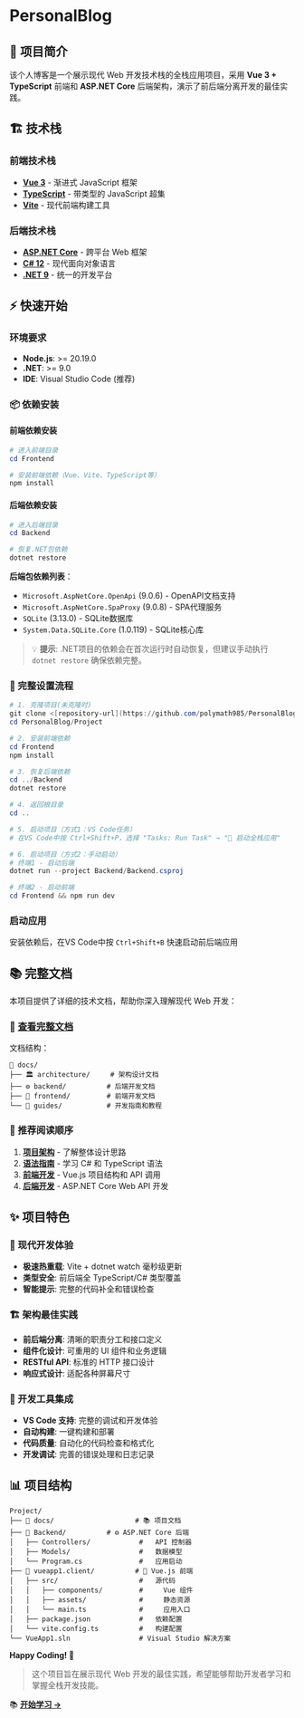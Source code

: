 # PersonalBlog

## 🚀 项目简介

该个人博客是一个展示现代 Web 开发技术栈的全栈应用项目，采用 **Vue 3 + TypeScript** 前端和 **ASP.NET Core** 后端架构，演示了前后端分离开发的最佳实践。

## 🏗️ 技术栈

### 前端技术栈
- **[Vue 3](https://vuejs.org/)** - 渐进式 JavaScript 框架
- **[TypeScript](https://www.typescriptlang.org/)** - 带类型的 JavaScript 超集
- **[Vite](https://vitejs.dev/)** - 现代前端构建工具

### 后端技术栈
- **[ASP.NET Core](https://docs.microsoft.com/aspnet/core/)** - 跨平台 Web 框架
- **[C# 12](https://docs.microsoft.com/dotnet/csharp/)** - 现代面向对象语言
- **[.NET 9](https://dotnet.microsoft.com/)** - 统一的开发平台

## ⚡ 快速开始

### 环境要求
- **Node.js**: >= 20.19.0 
- **.NET**: >= 9.0
- **IDE**: Visual Studio Code (推荐)

### 📦 依赖安装

#### 前端依赖安装
```powershell
# 进入前端目录
cd Frontend

# 安装前端依赖（Vue、Vite、TypeScript等）
npm install
```

#### 后端依赖安装
```powershell
# 进入后端目录
cd Backend

# 恢复.NET包依赖
dotnet restore
```

**后端包依赖列表**：
- `Microsoft.AspNetCore.OpenApi` (9.0.6) - OpenAPI文档支持
- `Microsoft.AspNetCore.SpaProxy` (9.0.8) - SPA代理服务
- `SQLite` (3.13.0) - SQLite数据库
- `System.Data.SQLite.Core` (1.0.119) - SQLite核心库

> 💡 **提示**: .NET项目的依赖会在首次运行时自动恢复，但建议手动执行 `dotnet restore` 确保依赖完整。


### 🚀 完整设置流程

```powershell
# 1. 克隆项目(未克隆时)
git clone <[repository-url](https://github.com/polymath985/PersonalBlog.git)>
cd PersonalBlog/Project

# 2. 安装前端依赖
cd Frontend
npm install

# 3. 恢复后端依赖
cd ../Backend
dotnet restore

# 4. 返回根目录
cd ..

# 5. 启动项目（方式1：VS Code任务）
# 在VS Code中按 Ctrl+Shift+P，选择 "Tasks: Run Task" → "🚀 启动全栈应用"

# 6. 启动项目（方式2：手动启动）
# 终端1 - 启动后端
dotnet run --project Backend/Backend.csproj

# 终端2 - 启动前端
cd Frontend && npm run dev
```

### 启动应用

安装依赖后，在VS Code中按 `Ctrl+Shift+B` 快速启动前后端应用

## 📚 完整文档

本项目提供了详细的技术文档，帮助你深入理解现代 Web 开发：

### 📖 [查看完整文档](./docs/)

文档结构：
```
📁 docs/
├── 🏛️ architecture/     # 架构设计文档
├── ⚙️ backend/          # 后端开发文档  
├── 🎨 frontend/         # 前端开发文档
└── 📝 guides/           # 开发指南和教程
```

### 🎯 推荐阅读顺序
1. **[项目架构](./docs/architecture/)** - 了解整体设计思路
2. **[语法指南](./docs/guides/)** - 学习 C# 和 TypeScript 语法
3. **[前端开发](./docs/frontend/)** - Vue.js 项目结构和 API 调用
4. **[后端开发](./docs/backend/)** - ASP.NET Core Web API 开发

## ✨ 项目特色

### 🎨 现代开发体验
- **极速热重载**: Vite + dotnet watch 毫秒级更新
- **类型安全**: 前后端全 TypeScript/C# 类型覆盖
- **智能提示**: 完整的代码补全和错误检查

### 🏗️ 架构最佳实践
- **前后端分离**: 清晰的职责分工和接口定义
- **组件化设计**: 可重用的 UI 组件和业务逻辑
- **RESTful API**: 标准的 HTTP 接口设计
- **响应式设计**: 适配各种屏幕尺寸

### 🔧 开发工具集成
- **VS Code 支持**: 完整的调试和开发体验
- **自动构建**: 一键构建和部署
- **代码质量**: 自动化的代码检查和格式化
- **开发调试**: 完善的错误处理和日志记录

## 📊 项目结构

```
Project/
├── 📁 docs/                    # 📚 项目文档
├── 📁 Backend/          # ⚙️ ASP.NET Core 后端
│   ├── Controllers/            #   API 控制器
│   ├── Models/                 #   数据模型  
│   └── Program.cs              #   应用启动
├── 📁 vueapp1.client/          # 🎨 Vue.js 前端
│   ├── src/                    #   源代码
│   │   ├── components/         #     Vue 组件
│   │   ├── assets/             #     静态资源
│   │   └── main.ts             #     应用入口
│   ├── package.json            #   依赖配置
│   └── vite.config.ts          #   构建配置
└── VueApp1.sln                 # Visual Studio 解决方案
```

**Happy Coding! 🎉**

> 这个项目旨在展示现代 Web 开发的最佳实践，希望能够帮助开发者学习和掌握全栈开发技能。

📚 **[开始学习 →](./docs/)**
